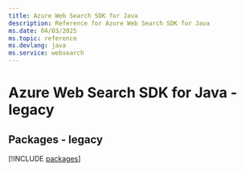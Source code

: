 ```yaml
---
title: Azure Web Search SDK for Java
description: Reference for Azure Web Search SDK for Java
ms.date: 04/03/2025
ms.topic: reference
ms.devlang: java
ms.service: websearch
---
```

# Azure Web Search SDK for Java - legacy
## Packages - legacy
[!INCLUDE [packages](web-search-index.md)]